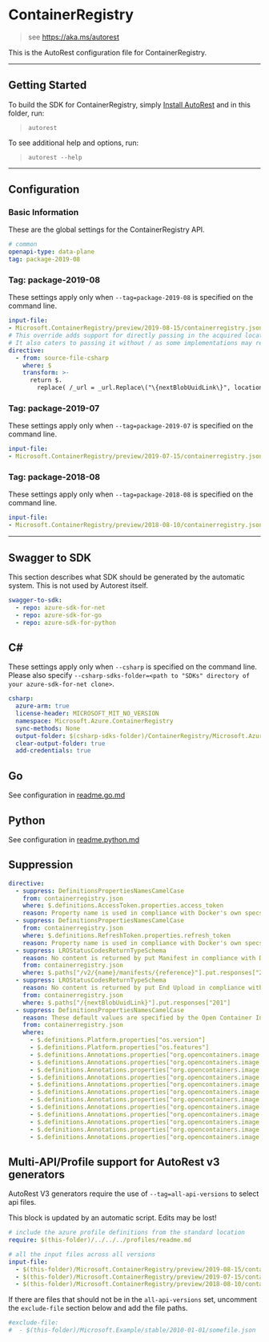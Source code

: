 # ContainerRegistry

> see https://aka.ms/autorest

This is the AutoRest configuration file for ContainerRegistry.

---

## Getting Started

To build the SDK for ContainerRegistry, simply [Install AutoRest](https://aka.ms/autorest/install) and in this folder, run:

> `autorest`

To see additional help and options, run:

> `autorest --help`
---

## Configuration

### Basic Information

These are the global settings for the ContainerRegistry API.

``` yaml
# common
openapi-type: data-plane
tag: package-2019-08
```
### Tag: package-2019-08

These settings apply only when `--tag=package-2019-08` is specified on the command line.

``` yaml $(tag) == 'package-2019-08'
input-file:
- Microsoft.ContainerRegistry/preview/2019-08-15/containerregistry.json
# This override adds support for directly passing in the acquired location link (Since it starts with /)
# It also caters to passing it without / as some implementations may remove the initial / .
directive:
  - from: source-file-csharp
    where: $
    transform: >-
      return $.
        replace( /_url = _url.Replace\("\{nextBlobUuidLink\}", location\);/g, "_url = _url.Replace(location.StartsWith(\"/\") ? \"/{nextBlobUuidLink}\" : \"{nextBlobUuidLink}\", location);")
```

### Tag: package-2019-07

These settings apply only when `--tag=package-2019-07` is specified on the command line.

``` yaml $(tag) == 'package-2019-07'
input-file:
- Microsoft.ContainerRegistry/preview/2019-07-15/containerregistry.json
```

### Tag: package-2018-08

These settings apply only when `--tag=package-2018-08` is specified on the command line.

``` yaml $(tag) == 'package-2018-08'
input-file:
- Microsoft.ContainerRegistry/preview/2018-08-10/containerregistry.json

```

---

## Swagger to SDK

This section describes what SDK should be generated by the automatic system.
This is not used by Autorest itself.

``` yaml $(swagger-to-sdk)
swagger-to-sdk:
  - repo: azure-sdk-for-net
  - repo: azure-sdk-for-go
  - repo: azure-sdk-for-python

```

## C#

These settings apply only when `--csharp` is specified on the command line.
Please also specify `--csharp-sdks-folder=<path to "SDKs" directory of your azure-sdk-for-net clone>`.

``` yaml $(csharp)
csharp:
  azure-arm: true
  license-header: MICROSOFT_MIT_NO_VERSION
  namespace: Microsoft.Azure.ContainerRegistry
  sync-methods: None
  output-folder: $(csharp-sdks-folder)/ContainerRegistry/Microsoft.Azure.ContainerRegistry/src/Generated
  clear-output-folder: true
  add-credentials: true
```

## Go

See configuration in [readme.go.md](./readme.go.md)

## Python

See configuration in [readme.python.md](./readme.python.md)

## Suppression

``` yaml
directive:
  - suppress: DefinitionsPropertiesNamesCamelCase
    from: containerregistry.json
    where: $.definitions.AccessToken.properties.access_token
    reason: Property name is used in compliance with Docker's own specs for compatibility purposes. Specifics https://docs.docker.com/registry/spec/auth/oauth/
  - suppress: DefinitionsPropertiesNamesCamelCase
    from: containerregistry.json
    where: $.definitions.RefreshToken.properties.refresh_token
    reason: Property name is used in compliance with Docker's own specs for compatibility purposes. Specifics https://docs.docker.com/registry/spec/auth/oauth/
  - suppress: LROStatusCodesReturnTypeSchema
    reason: No content is returned by put Manifest in compliance with Docker's own specs for compatibility purposes. Specifics https://docs.docker.com/registry/spec/api/#put-manifest
    from: containerregistry.json
    where: $.paths["/v2/{name}/manifests/{reference}"].put.responses["201"]
  - suppress: LROStatusCodesReturnTypeSchema
    reason: No content is returned by put End Upload in compliance with Docker's own specs for compatibility purposes. Specifics https://docs.docker.com/v17.12/registry/spec/api/
    from: containerregistry.json
    where: $.paths["/{nextBlobUuidLink}"].put.responses["201"]
  - suppress: DefinitionsPropertiesNamesCamelCase
    reason: These default values are specified by the Open Container Initiative. Used for cross compatibility. Specifics https://github.com/opencontainers/image-spec/blob/master/annotations.md#rules
    from: containerregistry.json
    where:
      - $.definitions.Platform.properties["os.version"]
      - $.definitions.Platform.properties["os.features"]
      - $.definitions.Annotations.properties["org.opencontainers.image.created"]
      - $.definitions.Annotations.properties["org.opencontainers.image.authors"]
      - $.definitions.Annotations.properties["org.opencontainers.image.url"]
      - $.definitions.Annotations.properties["org.opencontainers.image.documentation"]
      - $.definitions.Annotations.properties["org.opencontainers.image.source"]
      - $.definitions.Annotations.properties["org.opencontainers.image.version"]
      - $.definitions.Annotations.properties["org.opencontainers.image.revision"]
      - $.definitions.Annotations.properties["org.opencontainers.image.vendor"]
      - $.definitions.Annotations.properties["org.opencontainers.image.licenses"]
      - $.definitions.Annotations.properties["org.opencontainers.image.ref.name"]
      - $.definitions.Annotations.properties["org.opencontainers.image.title"]
      - $.definitions.Annotations.properties["org.opencontainers.image.description"]
```

## Multi-API/Profile support for AutoRest v3 generators

AutoRest V3 generators require the use of `--tag=all-api-versions` to select api files.

This block is updated by an automatic script. Edits may be lost!

``` yaml $(tag) == 'all-api-versions' /* autogenerated */
# include the azure profile definitions from the standard location
require: $(this-folder)/../../../profiles/readme.md

# all the input files across all versions
input-file:
  - $(this-folder)/Microsoft.ContainerRegistry/preview/2019-08-15/containerregistry.json
  - $(this-folder)/Microsoft.ContainerRegistry/preview/2019-07-15/containerregistry.json
  - $(this-folder)/Microsoft.ContainerRegistry/preview/2018-08-10/containerregistry.json

```

If there are files that should not be in the `all-api-versions` set,
uncomment the  `exclude-file` section below and add the file paths.

``` yaml $(tag) == 'all-api-versions'
#exclude-file:
#  - $(this-folder)/Microsoft.Example/stable/2010-01-01/somefile.json
```
